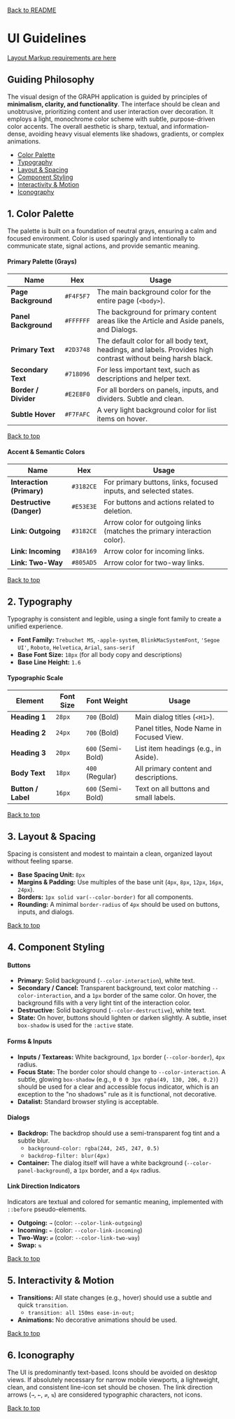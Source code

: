 [Back to README](..)

# UI Guidelines

[Layout Markup requirements are here](layout-markup)

## Guiding Philosophy

The visual design of the GRAPH application is guided by principles of **minimalism, clarity, and functionality**. The interface should be clean and unobtrusive, prioritizing content and user interaction over decoration. It employs a light, monochrome color scheme with subtle, purpose-driven color accents. The overall aesthetic is sharp, textual, and information-dense, avoiding heavy visual elements like shadows, gradients, or complex animations.

- [Color Palette](#1-color-palette)
- [Typography](#2-typography)
- [Layout & Spacing](#3-layout--spacing)
- [Component Styling](#4-component-styling)
- [Interactivity & Motion](#5-interactivity--motion)
- [Iconography](#6-iconography)

## 1. Color Palette

The palette is built on a foundation of neutral grays, ensuring a calm and focused environment. Color is used sparingly and intentionally to communicate state, signal actions, and provide semantic meaning.

#### **Primary Palette (Grays)**

| Name                | Hex       | Usage                                                        |
| ------------------- | --------- | ------------------------------------------------------------ |
| **Page Background** | `#F4F5F7` | The main background color for the entire page (`<body>`).      |
| **Panel Background**| `#FFFFFF` | The background for primary content areas like the Article and Aside panels, and Dialogs. |
| **Primary Text**    | `#2D3748` | The default color for all body text, headings, and labels. Provides high contrast without being harsh black. |
| **Secondary Text**  | `#718096` | For less important text, such as descriptions and helper text. |
| **Border / Divider**| `#E2E8F0` | For all borders on panels, inputs, and dividers. Subtle and clean. |
| **Subtle Hover**    | `#F7FAFC` | A very light background color for list items on hover.         |

[Back to top](#ui-guidelines)

#### **Accent & Semantic Colors**

| Name                        | Hex       | Usage                                                              |
| --------------------------- | --------- | ------------------------------------------------------------------ |
| **Interaction (Primary)**   | `#3182CE` | For primary buttons, links, focused inputs, and selected states.   |
| **Destructive (Danger)**    | `#E53E3E` | For buttons and actions related to deletion.                       |
| **Link: Outgoing**          | `#3182CE` | Arrow color for outgoing links (matches the primary interaction color). |
| **Link: Incoming**          | `#38A169` | Arrow color for incoming links.                                    |
| **Link: Two-Way**           | `#805AD5` | Arrow color for two-way links.                                     |

[Back to top](#ui-guidelines)

## 2. Typography

Typography is consistent and legible, using a single font family to create a unified experience.

*   **Font Family:** `Trebuchet MS`, `-apple-system`, `BlinkMacSystemFont`, `'Segoe UI'`, `Roboto`, `Helvetica`, `Arial`, `sans-serif`
*   **Base Font Size:** `18px` (for all body copy and descriptions)
*   **Base Line Height:** `1.6`

#### **Typographic Scale**

| Element         | Font Size | Font Weight | Usage                               |
| --------------- | --------- | ----------- | ----------------------------------- |
| **Heading 1**   | `28px`    | `700` (Bold)  | Main dialog titles (`<H1>`).          |
| **Heading 2**   | `24px`    | `700` (Bold)  | Panel titles, Node Name in Focused View. |
| **Heading 3**   | `20px`    | `600` (Semi-Bold) | List item headings (e.g., in Aside). |
| **Body Text**   | `18px`    | `400` (Regular) | All primary content and descriptions. |
| **Button / Label** | `16px`    | `600` (Semi-Bold) | Text on all buttons and small labels. |

[Back to top](#ui-guidelines)

## 3. Layout & Spacing

Spacing is consistent and modest to maintain a clean, organized layout without feeling sparse.

*   **Base Spacing Unit:** `8px`
*   **Margins & Padding:** Use multiples of the base unit (`4px`, `8px`, `12px`, `16px`, `24px`).
*   **Borders:** `1px solid var(--color-border)` for all components.
*   **Rounding:** A minimal `border-radius` of `4px` should be used on buttons, inputs, and dialogs.

[Back to top](#ui-guidelines)

## 4. Component Styling

#### **Buttons**

*   **Primary:** Solid background (`--color-interaction`), white text.
*   **Secondary / Cancel:** Transparent background, text color matching `--color-interaction`, and a `1px` border of the same color. On hover, the background fills with a very light tint of the interaction color.
*   **Destructive:** Solid background (`--color-destructive`), white text.
*   **State:** On hover, buttons should lighten or darken slightly. A subtle, inset `box-shadow` is used for the `:active` state.

#### **Forms & Inputs**

*   **Inputs / Textareas:** White background, `1px` border (`--color-border`), `4px` radius.
*   **Focus State:** The border color should change to `--color-interaction`. A subtle, glowing `box-shadow` (e.g., `0 0 0 3px rgba(49, 130, 206, 0.2)`) should be used for a clear and accessible focus indicator, which is an exception to the "no shadows" rule as it is functional, not decorative.
*   **Datalist:** Standard browser styling is acceptable.

#### **Dialogs**

*   **Backdrop:** The backdrop should use a semi-transparent fog tint and a subtle blur.
    *   `background-color: rgba(244, 245, 247, 0.5)`
    *   `backdrop-filter: blur(4px)`
*   **Container:** The dialog itself will have a white background (`--color-panel-background`), a `1px` border, and a `4px` radius.

#### **Link Direction Indicators**

Indicators are textual and colored for semantic meaning, implemented with `::before` pseudo-elements.

*   **Outgoing:** `→` (color: `--color-link-outgoing`)
*   **Incoming:** `←` (color: `--color-link-incoming`)
*   **Two-Way:** `⇄` (color: `--color-link-two-way`)
*   **Swap:** `⇅` 

[Back to top](#ui-guidelines)

## 5. Interactivity & Motion

*   **Transitions:** All state changes (e.g., hover) should use a subtle and quick `transition`.
    *   `transition: all 150ms ease-in-out;`
*   **Animations:** No decorative animations should be used.

[Back to top](#ui-guidelines)

## 6. Iconography

The UI is predominantly text-based. Icons should be avoided on desktop views. If absolutely necessary for narrow mobile viewports, a lightweight, clean, and consistent line-icon set should be chosen. The link direction arrows (`→`, `←`, `⇄`, `⇅`) are considered typographic characters, not icons.

[Back to top](#ui-guidelines)

